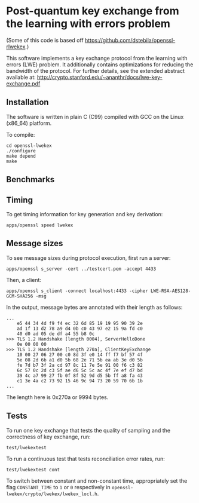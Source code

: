 Post-quantum key exchange from the learning with errors problem
===============================================================

(Some of this code is based off https://github.com/dstebila/openssl-rlwekex.)

This software implements a key exchange protocol from the learning with errors
(LWE) problem. It additionally contains optimizations for reducing the
bandwidth of the protocol. For further details, see the extended abstract
available at: http://crypto.stanford.edu/~ananthr/docs/lwe-key-exchange.pdf

Installation
------------
The software is written in plain C (C99) compiled with GCC on the Linux
(x86\_64) platform.

To compile:
```
cd openssl-lwekex
./configure
make depend
make
```

Benchmarks
----------

## Timing

To get timing information for key generation and key derivation:
```
apps/openssl speed lwekex
```

## Message sizes
To see message sizes during protocol execution, first run a server:
```
apps/openssl s_server -cert ../testcert.pem -accept 4433
```

Then, a client:
```
apps/openssl s_client -connect localhost:4433 -cipher LWE-RSA-AES128-GCM-SHA256 -msg
```

In the output, message bytes are annotated with their length as follows:
```
...
    e5 44 34 4d f9 f4 ec 32 6d 85 19 19 95 90 39 2e
    ad 1f 13 d2 78 a9 d4 0b c0 43 97 e2 15 9a fd c0
    40 d0 ad 05 de df a4 55 b8 0c
>>> TLS 1.2 Handshake [length 0004], ServerHelloDone
    0e 00 00 00
>>> TLS 1.2 Handshake [length 270a], ClientKeyExchange
    10 00 27 06 27 00 c0 8d 3f e0 14 ff f7 bf 57 4f
    5e 08 2d 6b a1 d0 5b 68 2e 71 5b ea ab 3e d0 5b
    fe 7d b7 3f 2a cd 97 8c 11 7e 5e 91 00 f6 c3 82
    6c 57 0c 2d c3 5f ae d6 5c 5c ac 4f 7e ef d7 bd
    39 4c a7 99 27 fb 0f 8f 52 9d d5 5b ff a8 fa 43
    c1 3e 4a c2 73 92 15 46 9c 94 73 20 59 70 6b 1b
...
```
The length here is 0x270a or 9994 bytes.


Tests
-----
To run one key exchange that tests the quality of sampling and the correctness
of key exchange, run:
```
test/lwekextest
```

To run a continuous test that tests reconciliation error rates, run:
```
test/lwekextest cont
```

To switch between constant and non-constant time, appropriately set the flag
`CONSTANT_TIME` to `1` or `0` respectively in
`openssl-lwekex/crypto/lwekex/lwekex_locl.h`.
